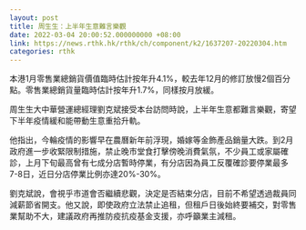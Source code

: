```yaml
---
layout: post
title: 周生生：上半年生意難言樂觀
date: 2022-03-04 20:00:52.000000000 +08:00
link: https://news.rthk.hk/rthk/ch/component/k2/1637207-20220304.htm
categories: rthk
---
```


本港1月零售業總銷貨價值臨時估計按年升4.1%，較去年12月的修訂放慢2個百分點。零售業總銷貨量臨時估計按年升1.7%，同樣按月放緩。

周生生大中華營運總經理劉克斌接受本台訪問時說，上半年生意都難言樂觀，寄望下半年疫情緩和能帶動生意重拾升軌。

他指出，今輪疫情的影響早在農曆新年前浮現，婚嫁等金飾產品銷量大跌。到2月政府進一步收緊限制措施，禁止晚市堂食打擊傍晚消費氣氛，不少員工或家屬確診，上月下旬最高曾有七成分店暫時停業，有分店因為員工反覆確診要停業最多7-8日，近日分店停業比例亦達20%-30%。

劉克斌說，會視乎市道會否繼續悲觀，決定是否結束分店，目前不希望透過裁員同減薪節省開支。他又說，即使政府立法禁止追租，但租戶日後始終要補交，對零售業幫助不大，建議政府再推防疫抗疫基金支援，亦呼籲業主減租。
